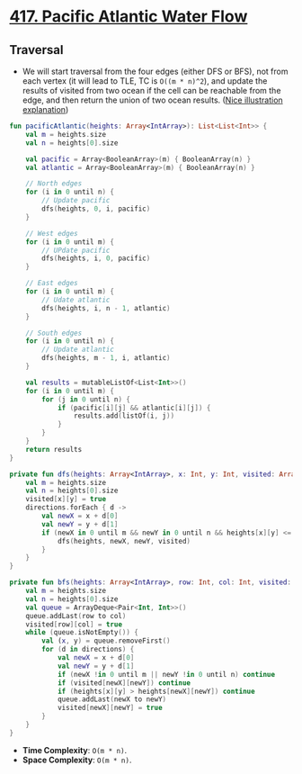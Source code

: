 # [417. Pacific Atlantic Water Flow](https://leetcode.com/problems/pacific-atlantic-water-flow/)

## Traversal
* We will start traversal from the four edges (either DFS or BFS), not from each vertex (it will lead to TLE, TC is `O((m * n)^2`), and update the results of visited from two ocean if the cell can be reachable from the edge, and then return the union of two ocean results. ([Nice illustration explanation](https://leetcode.com/problems/pacific-atlantic-water-flow/discuss/1126938/Short-and-Easy-w-Explanation-and-diagrams-or-Simple-Graph-traversals-DFS-and-BFS))

```kotlin
fun pacificAtlantic(heights: Array<IntArray>): List<List<Int>> {
    val m = heights.size
    val n = heights[0].size

    val pacific = Array<BooleanArray>(m) { BooleanArray(n) }
    val atlantic = Array<BooleanArray>(m) { BooleanArray(n) }

    // North edges
    for (i in 0 until n) {
        // Update pacific
        dfs(heights, 0, i, pacific)
    }

    // West edges
    for (i in 0 until m) {
        // UPdate pacific
        dfs(heights, i, 0, pacific)
    }

    // East edges
    for (i in 0 until m) {
        // Udate atlantic
        dfs(heights, i, n - 1, atlantic)
    }

    // South edges
    for (i in 0 until n) {
        // Update atlantic
        dfs(heights, m - 1, i, atlantic)
    }

    val results = mutableListOf<List<Int>>()
    for (i in 0 until m) {
        for (j in 0 until n) {
            if (pacific[i][j] && atlantic[i][j]) {
                results.add(listOf(i, j))
            }
        }
    }
    return results
}

private fun dfs(heights: Array<IntArray>, x: Int, y: Int, visited: Array<BooleanArray>) {
    val m = heights.size
    val n = heights[0].size
    visited[x][y] = true
    directions.forEach { d ->
        val newX = x + d[0]
        val newY = y + d[1]
        if (newX in 0 until m && newY in 0 until n && heights[x][y] <= heights[newX][newY] && !visited[newX][newY]) {
            dfs(heights, newX, newY, visited)
        }
    }
}

private fun bfs(heights: Array<IntArray>, row: Int, col: Int, visited: Array<BooleanArray>) {
    val m = heights.size
    val n = heights[0].size
    val queue = ArrayDeque<Pair<Int, Int>>()
    queue.addLast(row to col)
    visited[row][col] = true
    while (queue.isNotEmpty()) {
        val (x, y) = queue.removeFirst()
        for (d in directions) {
            val newX = x + d[0]
            val newY = y + d[1]
            if (newX !in 0 until m || newY !in 0 until n) continue
            if (visited[newX][newY]) continue
            if (heights[x][y] > heights[newX][newY]) continue
            queue.addLast(newX to newY)
            visited[newX][newY] = true
        }
    }
}
```

* **Time Complexity**: `O(m * n)`.
* **Space Complexity**: `O(m * n)`.